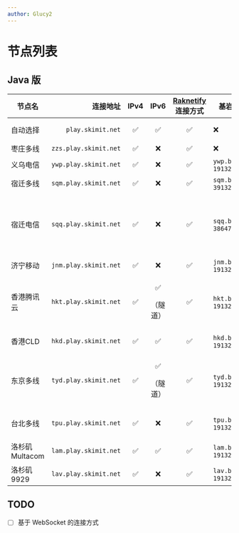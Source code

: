 ```yaml
---
author: Glucy2
---
```

# 节点列表

## Java 版

| 节点名         |              连接地址 | IPv4 |           IPv6           | [Raknetify](https://modrinth.com/plugin/raknetify/versions) 连接方式 | 基岩版（地址，端口）              | 备注                                                        |
|----------------|----------------------:|:----:|:------------------------:|:--------------------------------------------------------------------:|-----------------------------------|-------------------------------------------------------------|
| 自动选择       |     `play.skimit.net` |  ✅  |            ✅            |                                  ✅                                  | ❌                                | 目前仅会选择中国大陆节点                                    |
| 枣庄多线        | `zzs.play.skimit.net` |  ✅  |            ❌            |                                  ✅                                  | ❌                                | ❌                                                          |
| 义乌电信       | `ywp.play.skimit.net` |  ✅  |            ❌            |                                  ✅                                  | `ywp.be.play.skimit.net`, `19132` | 未计划                                                      |
| 宿迁多线        | `sqm.play.skimit.net` |  ✅  |            ❌            |                                  ✅                                  | `sqm.be.play.skimit.net`, `39132` |                                                             |
| 宿迁电信       | `sqq.play.skimit.net` |  ✅  |            ❌            |                                  ✅                                  | `sqq.be.play.skimit.net`, `38647` | <p>**延迟抖动较大**</p><p>2023-08-27T12:18:36+08:00下线</p> |
| 济宁移动       | `jnm.play.skimit.net` |  ✅  |            ❌            |                                  ✅                                  | `jnm.be.play.skimit.net`, `19132` | **延迟抖动较大**                                            |
| 香港腾讯云     | `hkt.play.skimit.net` |  ✅  | <p>✅</p><p>（隧道）</p> |                                  ✅                                  | `hkt.be.play.skimit.net`, `19132` |                                                             |
| 香港CLD        | `hkd.play.skimit.net` |  ✅  |            ✅            |                                  ✅                                  | `hkd.be.play.skimit.net`, `19132` | 可能2025-05-02下线                                          |
| 东京多线        | `tyd.play.skimit.net` |  ✅  | <p>✅</p><p>（隧道）</p> |                                  ✅                                  | `tyd.be.play.skimit.net`, `19132` | 可能2026-06-11下线                                          |
| 台北多线        | `tpu.play.skimit.net` |  ✅  |            ❌            |                                  ✅                                  | `tpu.be.play.skimit.net`, `19132` | 2024-07-01T00:13:56+08:00下线                               |
| 洛杉矶Multacom | `lam.play.skimit.net` |  ✅  |            ✅            |                                  ✅                                  | `lam.be.play.skimit.net`, `19132` | 2023-11-14下线或更换                                        |
| 洛杉矶9929     | `lav.play.skimit.net` |  ✅  |            ❌            |                                  ✅                                  | `lav.be.play.skimit.net`, `19132` |                                                             |
<!--
| 临沂教育网     | lye.play.skimit.net |  ✅  |            ❌            |                                  ✅                                  | `lye.be.play.skimit.net`, `19132` |                               |
-->

## TODO

- [ ] 基于 WebSocket 的连接方式
